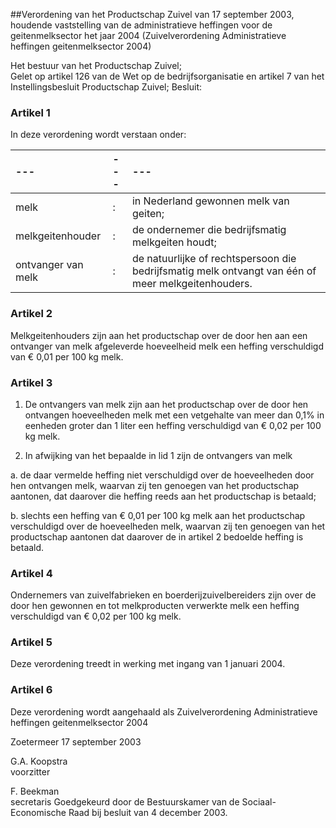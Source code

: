 <meta http-equiv='Content-Type' content='text/html; charset=utf-8' />

##Verordening van het Productschap Zuivel van 17 september 2003, houdende vaststelling van de administratieve heffingen voor de geitenmelksector het jaar 2004 (Zuivelverordening Administratieve heffingen geitenmelksector 2004)

Het bestuur van het Productschap Zuivel;  
Gelet op artikel 126 van de Wet op de bedrijfsorganisatie en artikel 7 van het Instellingsbesluit Productschap Zuivel;
Besluit:    

### Artikel  1  

In deze verordening wordt verstaan onder:  

| --- | --- | --- |
|:---|:---|:---|
| melk  | :  | in Nederland gewonnen melk van geiten;  |
| melkgeitenhouder  | :  | de ondernemer die bedrijfsmatig melkgeiten houdt;  |
| ontvanger van melk  | :  | de natuurlijke of rechtspersoon die bedrijfsmatig melk ontvangt van één of meer melkgeitenhouders.  |

### Artikel  2  

Melkgeitenhouders zijn aan het productschap over de door hen aan een ontvanger van melk afgeleverde hoeveelheid melk een heffing verschuldigd van € 0,01 per 100 kg melk.  

### Artikel  3  

1. De ontvangers van melk zijn aan het productschap over de door hen ontvangen hoeveelheden melk met een vetgehalte van meer dan 0,1% in eenheden groter dan 1 liter een heffing verschuldigd van € 0,02 per 100 kg melk.  

2. In afwijking van het bepaalde in lid 1 zijn de ontvangers van melk 

a. de daar vermelde heffing niet verschuldigd over de hoeveelheden door hen ontvangen melk, waarvan zij ten genoegen van het productschap aantonen, dat daarover die heffing reeds aan het productschap is betaald;  

b. slechts een heffing van € 0,01 per 100 kg melk aan het productschap verschuldigd over de hoeveelheden melk, waarvan zij ten genoegen van het productschap aantonen dat daarover de in artikel 2 bedoelde heffing is betaald.      

### Artikel  4  

Ondernemers van zuivelfabrieken en boerderijzuivelbereiders zijn over de door hen gewonnen en tot melkproducten verwerkte melk een heffing verschuldigd van € 0,02 per 100 kg melk.  

### Artikel  5  

Deze verordening treedt in werking met ingang van 1 januari 2004.  

### Artikel  6  

Deze verordening wordt aangehaald als Zuivelverordening Administratieve heffingen geitenmelksector 2004  

Zoetermeer 
17 september 2003    

G.A. Koopstra  
voorzitter  

F. Beekman  
secretaris    Goedgekeurd door de Bestuurskamer van de Sociaal-Economische Raad bij besluit van 4 december 2003.    
